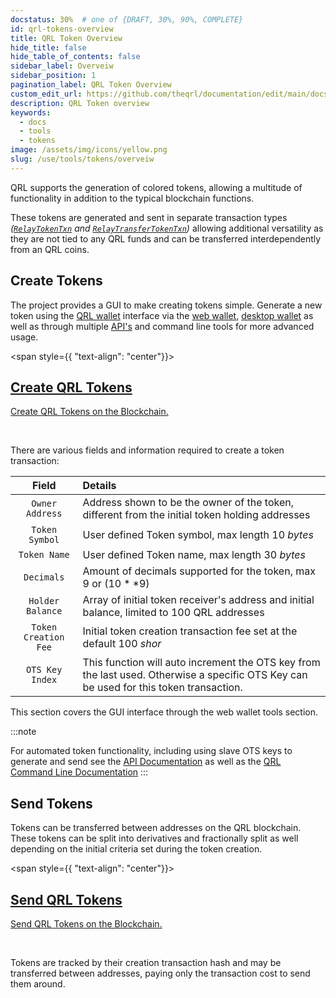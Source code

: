 ```yaml
---
docstatus: 30%  # one of {DRAFT, 30%, 90%, COMPLETE}
id: qrl-tokens-overview
title: QRL Token Overview
hide_title: false
hide_table_of_contents: false
sidebar_label: Overveiw
sidebar_position: 1
pagination_label: QRL Token Overview
custom_edit_url: https://github.com/theqrl/documentation/edit/main/docs/Use/Tools/tokens/qrl-tokens.md
description: QRL Token overview
keywords:
  - docs
  - tools
  - tokens
image: /assets/img/icons/yellow.png
slug: /use/tools/tokens/overveiw
---
```


QRL supports the generation of colored tokens, allowing a multitude of functionality in addition to the typical blockchain functions. 

These tokens are generated and sent in separate transaction types *([`RelayTokenTxn`](/api/wallet-api#relaytokentxn) and [`RelayTransferTokenTxn`](/api/wallet-api#relaytransfertokentxn))* allowing additional versatility as they are not tied to any QRL funds and can be transferred interdependently from an QRL coins. 


## Create Tokens

The project provides a GUI to make creating tokens simple. Generate a new token using the [QRL wallet](/use/wallet) interface via the [web wallet](/use/wallet/web), [desktop wallet](/use/wallet/desktop) as well as through multiple [API's](/api) and command line tools for more advanced usage.


<span  style={{ "text-align": "center"}}>
  <section class="row list_node_modules-@docusaurus-theme-classic-lib-theme-DocCategoryGeneratedIndexPage-styles-module">
    <article class="col col--12 margin-bottom--md">
      <a class="card padding--md cardContainer_node_modules-@docusaurus-theme-classic-lib-theme-DocCard-styles-module" href="/use/tools/tokens/create">
        <h2 class="text--truncate cardTitle_node_modules-@docusaurus-theme-classic-lib-theme-DocCard-styles-module" title="QRL Public API">
          Create QRL Tokens
        </h2>
        <p class="text--truncate cardDescription_node_modules-@docusaurus-theme-classic-lib-theme-DocCard-styles-module" title="Create QRL Tokens on the Blockchain">Create QRL Tokens on the Blockchain.</p>
      </a>
    </article>
  </section>
</span>
<br />



There are various fields and information required to create a token transaction:


| Field |  Details | 
| :--: |  :--- |
| `Owner Address` |  Address shown to be the owner of the token, different from the initial token holding addresses |
| `Token Symbol` |  User defined Token symbol, max length $10$ $bytes$ |
| `Token Name` |  User defined Token name, max length $30$ $bytes$ |
| `Decimals` |  Amount of decimals supported for the token, max $9$ or $(10 ** 9)$|
| `Holder Balance` |  Array of initial token receiver's address and initial balance, limited to 100 QRL addresses |
| `Token Creation Fee` |  Initial token creation transaction fee set at the default $100$ $shor$|
| `OTS Key Index` |  This function will auto increment the OTS key from the last used. Otherwise a specific OTS Key can be used for this token transaction. |

This section covers the GUI interface through the web wallet tools section. 

:::note

For automated token functionality, including using slave OTS keys to generate and send see the [API Documentation](/api/wallet-api) as well as the [QRL Command Line Documentation](/use/node/node-cli/overview)
:::









## Send Tokens

Tokens can be transferred between addresses on the QRL blockchain. These tokens can be split into derivatives and fractionally split as well depending on the initial criteria set during the token creation. 

<span  style={{ "text-align": "center"}}>
  <section class="row list_node_modules-@docusaurus-theme-classic-lib-theme-DocCategoryGeneratedIndexPage-styles-module">
    <article class="col col--12 margin-bottom--md">
      <a class="card padding--md cardContainer_node_modules-@docusaurus-theme-classic-lib-theme-DocCard-styles-module" href="/use/tools/tokens/send">
        <h2 class="text--truncate cardTitle_node_modules-@docusaurus-theme-classic-lib-theme-DocCard-styles-module" title="QRL Public API">
          Send QRL Tokens
        </h2>
        <p class="text--truncate cardDescription_node_modules-@docusaurus-theme-classic-lib-theme-DocCard-styles-module" title="Send QRL Tokens on the Blockchain">Send QRL Tokens on the Blockchain.</p>
      </a>
    </article>
  </section>
</span>
<br />

Tokens are tracked by their creation transaction hash and may be transferred between addresses, paying only the transaction cost to send them around. 




